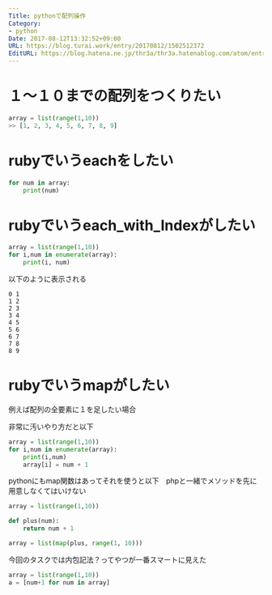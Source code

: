 ```yaml
---
Title: pythonで配列操作
Category:
- python
Date: 2017-08-12T13:32:52+09:00
URL: https://blog.turai.work/entry/20170812/1502512372
EditURL: https://blog.hatena.ne.jp/thr3a/thr3a.hatenablog.com/atom/entry/8599973812287921106
---
```


# １〜１０までの配列をつくりたい

```python
array = list(range(1,10))
>> [1, 2, 3, 4, 5, 6, 7, 8, 9]
```

# rubyでいうeachをしたい

```python
for num in array:
    print(num)
```

# rubyでいうeach_with_Indexがしたい

```python
array = list(range(1,10))
for i,num in enumerate(array):
    print(i, num)
```

以下のように表示される

```
0 1
1 2
2 3
3 4
4 5
5 6
6 7
7 8
8 9
```

# rubyでいうmapがしたい

例えば配列の全要素に１を足したい場合

非常に汚いやり方だと以下

```python
array = list(range(1,10))
for i,num in enumerate(array):
    print(i,num)
    array[i] = num + 1
```

pythonにもmap関数はあってそれを使うと以下　phpと一緒でメソッドを先に用意しなくてはいけない

```python
array = list(range(1,10))

def plus(num):
    return num + 1

array = list(map(plus, range(1, 10)))
```

今回のタスクでは内包記法？ってやつが一番スマートに見えた

```python
array = list(range(1,10))
a = [num+1 for num in array]
```
